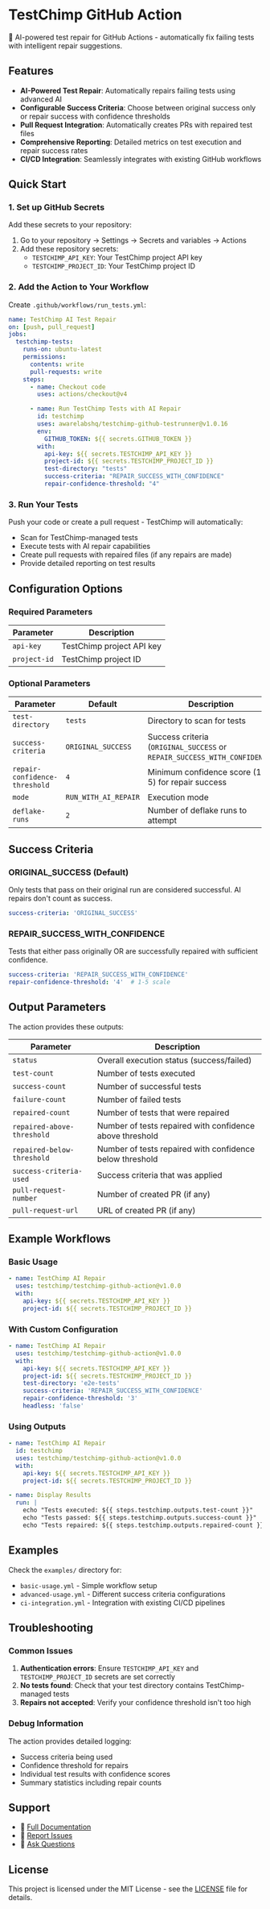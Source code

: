 # TestChimp GitHub Action

🤖 AI-powered test repair for GitHub Actions - automatically fix failing tests with intelligent repair suggestions.

## Features

- **AI-Powered Test Repair**: Automatically repairs failing tests using advanced AI
- **Configurable Success Criteria**: Choose between original success only or repair success with confidence thresholds
- **Pull Request Integration**: Automatically creates PRs with repaired test files
- **Comprehensive Reporting**: Detailed metrics on test execution and repair success rates
- **CI/CD Integration**: Seamlessly integrates with existing GitHub workflows

## Quick Start

### 1. Set up GitHub Secrets

Add these secrets to your repository:

1. Go to your repository → Settings → Secrets and variables → Actions
2. Add these repository secrets:
   - `TESTCHIMP_API_KEY`: Your TestChimp project API key
   - `TESTCHIMP_PROJECT_ID`: Your TestChimp project ID

### 2. Add the Action to Your Workflow

Create `.github/workflows/run_tests.yml`:

```yaml
name: TestChimp AI Test Repair
on: [push, pull_request]
jobs:
  testchimp-tests:
    runs-on: ubuntu-latest
    permissions:
      contents: write
      pull-requests: write
    steps:
      - name: Checkout code
        uses: actions/checkout@v4

      - name: Run TestChimp Tests with AI Repair
        id: testchimp
        uses: awarelabshq/testchimp-github-testrunner@v1.0.16
        env:
          GITHUB_TOKEN: ${{ secrets.GITHUB_TOKEN }}
        with:
          api-key: ${{ secrets.TESTCHIMP_API_KEY }}
          project-id: ${{ secrets.TESTCHIMP_PROJECT_ID }}
          test-directory: "tests"
          success-criteria: "REPAIR_SUCCESS_WITH_CONFIDENCE"
          repair-confidence-threshold: "4"
```

### 3. Run Your Tests

Push your code or create a pull request - TestChimp will automatically:
- Scan for TestChimp-managed tests
- Execute tests with AI repair capabilities
- Create pull requests with repaired files (if any repairs are made)
- Provide detailed reporting on test results

## Configuration Options

### Required Parameters

| Parameter | Description |
|-----------|-------------|
| `api-key` | TestChimp project API key |
| `project-id` | TestChimp project ID |

### Optional Parameters

| Parameter | Default | Description |
|-----------|---------|-------------|
| `test-directory` | `tests` | Directory to scan for tests |
| `success-criteria` | `ORIGINAL_SUCCESS` | Success criteria (`ORIGINAL_SUCCESS` or `REPAIR_SUCCESS_WITH_CONFIDENCE`) |
| `repair-confidence-threshold` | `4` | Minimum confidence score (1-5) for repair success |
| `mode` | `RUN_WITH_AI_REPAIR` | Execution mode |
| `deflake-runs` | `2` | Number of deflake runs to attempt |

## Success Criteria

### ORIGINAL_SUCCESS (Default)
Only tests that pass on their original run are considered successful. AI repairs don't count as success.

```yaml
success-criteria: 'ORIGINAL_SUCCESS'
```

### REPAIR_SUCCESS_WITH_CONFIDENCE
Tests that either pass originally OR are successfully repaired with sufficient confidence.

```yaml
success-criteria: 'REPAIR_SUCCESS_WITH_CONFIDENCE'
repair-confidence-threshold: '4'  # 1-5 scale
```

## Output Parameters

The action provides these outputs:

| Parameter | Description |
|-----------|-------------|
| `status` | Overall execution status (success/failed) |
| `test-count` | Number of tests executed |
| `success-count` | Number of successful tests |
| `failure-count` | Number of failed tests |
| `repaired-count` | Number of tests that were repaired |
| `repaired-above-threshold` | Number of tests repaired with confidence above threshold |
| `repaired-below-threshold` | Number of tests repaired with confidence below threshold |
| `success-criteria-used` | Success criteria that was applied |
| `pull-request-number` | Number of created PR (if any) |
| `pull-request-url` | URL of created PR (if any) |

## Example Workflows

### Basic Usage
```yaml
- name: TestChimp AI Repair
  uses: testchimp/testchimp-github-action@v1.0.0
  with:
    api-key: ${{ secrets.TESTCHIMP_API_KEY }}
    project-id: ${{ secrets.TESTCHIMP_PROJECT_ID }}
```

### With Custom Configuration
```yaml
- name: TestChimp AI Repair
  uses: testchimp/testchimp-github-action@v1.0.0
  with:
    api-key: ${{ secrets.TESTCHIMP_API_KEY }}
    project-id: ${{ secrets.TESTCHIMP_PROJECT_ID }}
    test-directory: 'e2e-tests'
    success-criteria: 'REPAIR_SUCCESS_WITH_CONFIDENCE'
    repair-confidence-threshold: '3'
    headless: 'false'
```

### Using Outputs
```yaml
- name: TestChimp AI Repair
  id: testchimp
  uses: testchimp/testchimp-github-action@v1.0.0
  with:
    api-key: ${{ secrets.TESTCHIMP_API_KEY }}
    project-id: ${{ secrets.TESTCHIMP_PROJECT_ID }}

- name: Display Results
  run: |
    echo "Tests executed: ${{ steps.testchimp.outputs.test-count }}"
    echo "Tests passed: ${{ steps.testchimp.outputs.success-count }}"
    echo "Tests repaired: ${{ steps.testchimp.outputs.repaired-count }}"
```

## Examples

Check the `examples/` directory for:
- `basic-usage.yml` - Simple workflow setup
- `advanced-usage.yml` - Different success criteria configurations
- `ci-integration.yml` - Integration with existing CI/CD pipelines

## Troubleshooting

### Common Issues

1. **Authentication errors**: Ensure `TESTCHIMP_API_KEY` and `TESTCHIMP_PROJECT_ID` secrets are set correctly
2. **No tests found**: Check that your test directory contains TestChimp-managed tests
3. **Repairs not accepted**: Verify your confidence threshold isn't too high

### Debug Information

The action provides detailed logging:
- Success criteria being used
- Confidence threshold for repairs
- Individual test results with confidence scores
- Summary statistics including repair counts

## Support

- 📖 [Full Documentation](SUCCESS_CRITERIA.md)
- 🐛 [Report Issues](https://github.com/testchimp/testchimp-github-action/issues)
- 💬 [Ask Questions](https://github.com/testchimp/testchimp-github-action/discussions)

## License

This project is licensed under the MIT License - see the [LICENSE](LICENSE.md) file for details.

